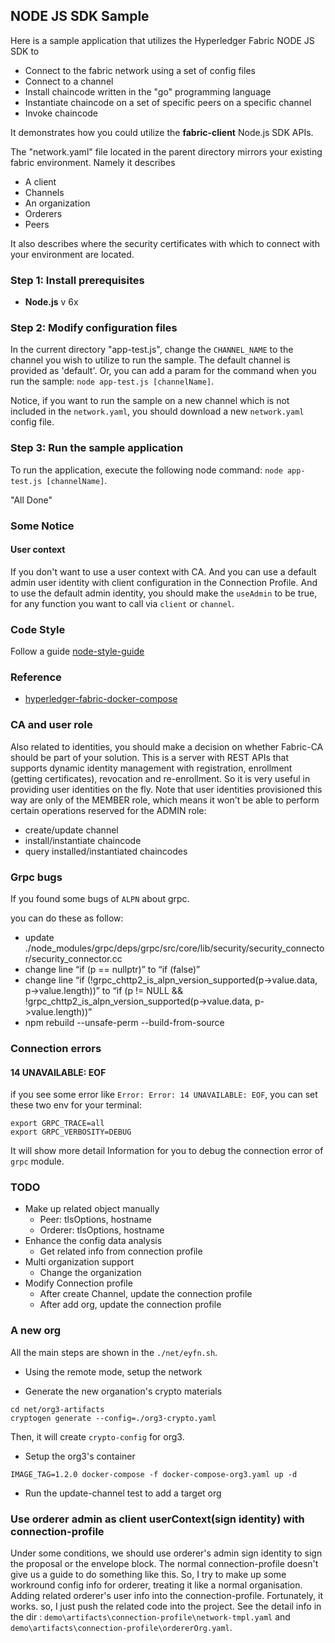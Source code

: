 ## NODE JS SDK Sample

Here is a sample application that utilizes the Hyperledger Fabric NODE JS SDK to 

* Connect to the fabric network using a set of config files
* Connect to a channel
* Install chaincode written in the "go" programming language
* Instantiate chaincode on a set of specific peers on a specific channel
* Invoke chaincode

It demonstrates how you could utilize the **__fabric-client__** Node.js SDK APIs.

The "network.yaml" file located in the parent directory mirrors your existing fabric environment. Namely it describes

* A client
* Channels
* An organization
* Orderers
* Peers 

It also describes where the security certificates with which to connect with your environment are located.

### Step 1: Install prerequisites

* **Node.js** v 6x

### Step 2: Modify configuration files

In the current directory "app-test.js", change the `CHANNEL_NAME` to the channel you wish to utilize to run the sample. The default channel is provided as 'default'.
Or, you can add a param for the command when you run the sample: `node app-test.js [channelName]`. 

Notice, if you want to run the sample on a new channel which is not included in the `network.yaml`, you should download a new `network.yaml` config file.  

### Step 3: Run the sample application

To run the application, execute the following node command: `node app-test.js [channelName]`.

"All Done"


### Some Notice

#### User context
If you don't want to use a user context with CA. And you can use a default admin user identity with client configuration in the Connection Profile. And to use the default admin identity, you should make the `useAdmin` to be true, for any function you want to call via `client` or `channel`.


### Code Style
Follow a guide [node-style-guide](https://github.com/norfish/yueliao/wiki/NodeJS%E7%BC%96%E7%A0%81%E8%A7%84%E8%8C%83)

### Reference

* [hyperledger-fabric-docker-compose](https://github.com/yeasy/docker-compose-files/tree/master/hyperledger_fabric/v1.2.0)

### CA and user role

Also related to identities, you should make a decision on whether Fabric-CA should be part of your solution. This is a server with REST APIs that supports dynamic identity management with registration, enrollment (getting certificates), revocation and re-enrollment. So it is very useful in providing user identities on the fly. Note that user identities provisioned this way are only of the MEMBER role, which means it won't be able to perform certain operations reserved for the ADMIN role:

* create/update channel
* install/instantiate chaincode
* query installed/instantiated chaincodes


### Grpc bugs

If you found some bugs of `ALPN` about grpc.

you can do these as follow:

* update ./node_modules/grpc/deps/grpc/src/core/lib/security/security_connector/security_connector.cc
* change line “if (p == nullptr)” to “if (false)”
* change line “if (!grpc_chttp2_is_alpn_version_supported(p->value.data, p->value.length))” to “if (p != NULL && !grpc_chttp2_is_alpn_version_supported(p->value.data, p->value.length))”
* npm rebuild --unsafe-perm --build-from-source


### Connection errors

#### 14 UNAVAILABLE: EOF

if you see some error like `Error: Error: 14 UNAVAILABLE: EOF`, you can set these two env for your terminal:
```
export GRPC_TRACE=all
export GRPC_VERBOSITY=DEBUG
```
It will show more detail Information for you to debug the connection error of `grpc` module.


### TODO

* Make up related object manually
    * Peer: tlsOptions, hostname
    * Orderer: tlsOptions, hostname
* Enhance the config data analysis 
    * Get related info from connection profile
* Multi organization support
    * Change the organization
* Modify Connection profile
    * After create Channel, update the connection profile
    * After add org, update the connection profile


### A new org

All the main steps are shown in the `./net/eyfn.sh`. 

* Using the remote mode, setup the network

* Generate the new organation's crypto materials

```
cd net/org3-artifacts
cryptogen generate --config=./org3-crypto.yaml
```
Then, it will create `crypto-config` for org3.

* Setup the org3's container

```
IMAGE_TAG=1.2.0 docker-compose -f docker-compose-org3.yaml up -d
```

* Run the update-channel test to add a target org

### Use orderer admin as client userContext(sign identity) with connection-profile
Under some conditions, we should use orderer's admin sign identity to sign the proposal or the envelope block. The normal connection-profile doesn't give us a guide to do something like this. So, I try to make up some workround config info for orderer, treating it like a normal organisation. Adding related orderer's user info into the connection-profile. Fortunately, it works. so, I just push the related code into the project.
See the detail info in the dir : `demo\artifacts\connection-profile\network-tmpl.yaml` and `demo\artifacts\connection-profile\ordererOrg.yaml`.

